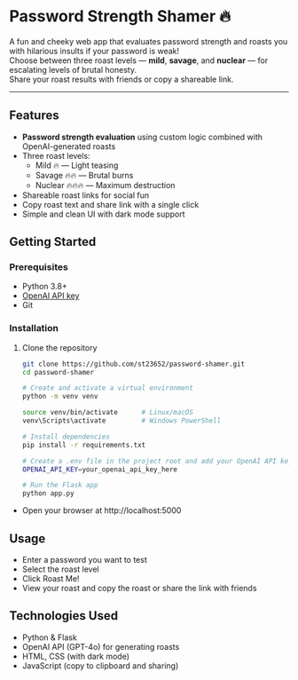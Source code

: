 # Password Strength Shamer 🔥

A fun and cheeky web app that evaluates password strength and roasts you with hilarious insults if your password is weak!  
Choose between three roast levels — **mild**, **savage**, and **nuclear** — for escalating levels of brutal honesty.  
Share your roast results with friends or copy a shareable link.

---

## Features

- **Password strength evaluation** using custom logic combined with OpenAI-generated roasts
- Three roast levels:
  - Mild 🔥 — Light teasing  
  - Savage 🔥🔥 — Brutal burns  
  - Nuclear 🔥🔥🔥 — Maximum destruction  
- Shareable roast links for social fun  
- Copy roast text and share link with a single click  
- Simple and clean UI with dark mode support  



## Getting Started

### Prerequisites

- Python 3.8+
- [OpenAI API key](https://platform.openai.com/account/api-keys)
- Git

### Installation

1. Clone the repository

   ```bash
   git clone https://github.com/st23652/password-shamer.git
   cd password-shamer

   # Create and activate a virtual environment
   python -m venv venv

   source venv/bin/activate      # Linux/macOS
   venv\Scripts\activate         # Windows PowerShell

   # Install dependencies
   pip install -r requirements.txt

   # Create a .env file in the project root and add your OpenAI API key
   OPENAI_API_KEY=your_openai_api_key_here

   # Run the Flask app
   python app.py
   ```
- Open your browser at http://localhost:5000

## Usage
- Enter a password you want to test
- Select the roast level
- Click Roast Me!
- View your roast and copy the roast or share the link with friends


## Technologies Used
- Python & Flask
- OpenAI API (GPT-4o) for generating roasts
- HTML, CSS (with dark mode)
- JavaScript (copy to clipboard and sharing)
   
